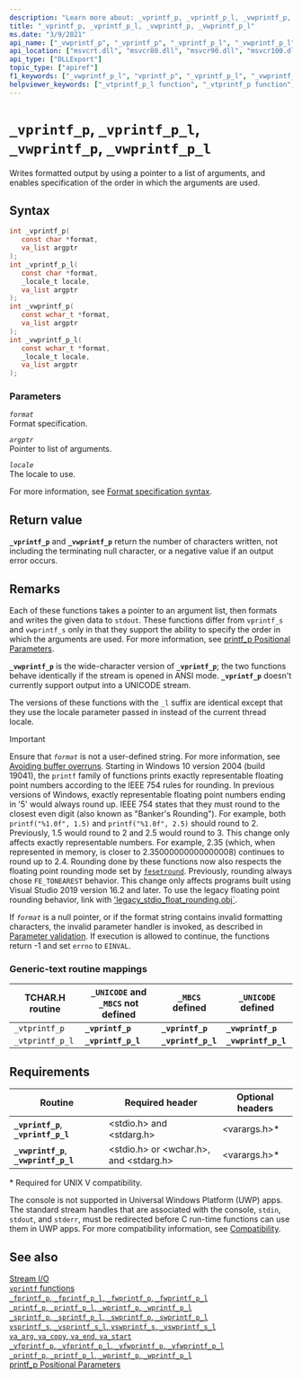 ```yaml
---
description: "Learn more about: _vprintf_p, _vprintf_p_l, _vwprintf_p, _vwprintf_p_l"
title: "_vprintf_p, _vprintf_p_l, _vwprintf_p, _vwprintf_p_l"
ms.date: "3/9/2021"
api_name: ["_vwprintf_p", "_vprintf_p", "_vprintf_p_l", "_vwprintf_p_l"]
api_location: ["msvcrt.dll", "msvcr80.dll", "msvcr90.dll", "msvcr100.dll", "msvcr100_clr0400.dll", "msvcr110.dll", "msvcr110_clr0400.dll", "msvcr120.dll", "msvcr120_clr0400.dll", "ucrtbase.dll"]
api_type: ["DLLExport"]
topic_type: ["apiref"]
f1_keywords: ["_vwprintf_p_l", "vprintf_p", "_vprintf_p_l", "_vwprintf_p", "vprintf_p_l", "vwprintf_p_l", "vwprintf_p", "vtprintf_p", "_vtprintf_p", "_vprintf_p"]
helpviewer_keywords: ["_vtprintf_p_l function", "_vtprintf_p function", "vtprintf_p function", "_vwprintf_p function", "_vwprintf_p_l function", "_vprintf_p function", "_vprintf_p_l function", "vprintf_p_l function", "vwprintf_p function", "vprintf_p function", "vtprintf_p_l function", "vwprintf_p_l function", "formatted text [C++]"]
---
```

# `_vprintf_p`, `_vprintf_p_l`, `_vwprintf_p`, `_vwprintf_p_l`

Writes formatted output by using a pointer to a list of arguments, and enables specification of the order in which the arguments are used.

## Syntax

```C
int _vprintf_p(
   const char *format,
   va_list argptr
);
int _vprintf_p_l(
   const char *format,
   _locale_t locale,
   va_list argptr
);
int _vwprintf_p(
   const wchar_t *format,
   va_list argptr
);
int _vwprintf_p_l(
   const wchar_t *format,
   _locale_t locale,
   va_list argptr
);
```

### Parameters

*`format`*\
Format specification.

*`argptr`*\
Pointer to list of arguments.

*`locale`*\
The locale to use.

For more information, see [Format specification syntax](../format-specification-syntax-printf-and-wprintf-functions.md).

## Return value

**`_vprintf_p`** and **`_vwprintf_p`** return the number of characters written, not including the terminating null character, or a negative value if an output error occurs.

## Remarks

Each of these functions takes a pointer to an argument list, then formats and writes the given data to `stdout`. These functions differ from `vprintf_s` and `vwprintf_s` only in that they support the ability to specify the order in which the arguments are used. For more information, see [printf_p Positional Parameters](../printf-p-positional-parameters.md).

**`_vwprintf_p`** is the wide-character version of **`_vprintf_p`**; the two functions behave identically if the stream is opened in ANSI mode. **`_vprintf_p`** doesn't currently support output into a UNICODE stream.

The versions of these functions with the `_l` suffix are identical except that they use the locale parameter passed in instead of the current thread locale.

> [!IMPORTANT]
> Ensure that *`format`* is not a user-defined string. For more information, see [Avoiding buffer overruns](/windows/win32/SecBP/avoiding-buffer-overruns).
> Starting in Windows 10 version 2004 (build 19041), the `printf` family of functions prints exactly representable floating point numbers according to the IEEE 754 rules for rounding. In previous versions of Windows, exactly representable floating point numbers ending in '5' would always round up. IEEE 754 states that they must round to the closest even digit (also known as "Banker's Rounding"). For example, both `printf("%1.0f", 1.5)` and `printf("%1.0f", 2.5)` should round to 2. Previously, 1.5 would round to 2 and 2.5 would round to 3. This change only affects exactly representable numbers. For example, 2.35 (which, when represented in memory, is closer to 2.35000000000000008) continues to round up to 2.4. Rounding done by these functions now also respects the floating point rounding mode set by [`fesetround`](fegetround-fesetround2.md). Previously, rounding always chose `FE_TONEAREST` behavior. This change only affects programs built using Visual Studio 2019 version 16.2 and later. To use the legacy floating point rounding behavior, link with ['legacy_stdio_float_rounding.obj`](../link-options.md).

If *`format`* is a null pointer, or if the format string contains invalid formatting characters, the invalid parameter handler is invoked, as described in [Parameter validation](../parameter-validation.md). If execution is allowed to continue, the functions return -1 and set `errno` to `EINVAL`.

### Generic-text routine mappings

|TCHAR.H routine|`_UNICODE` and `_MBCS` not defined|`_MBCS` defined|`_UNICODE` defined|
|---------------------|------------------------------------|--------------------|-----------------------|
|`_vtprintf_p`|**`_vprintf_p`**|**`_vprintf_p`**|**`_vwprintf_p`**|
|`_vtprintf_p_l`|**`_vprintf_p_l`**|**`_vprintf_p_l`**|**`_vwprintf_p_l`**|

## Requirements

|Routine|Required header|Optional headers|
|-------------|---------------------|----------------------|
|**`_vprintf_p`**, **`_vprintf_p_l`**|\<stdio.h> and \<stdarg.h>|\<varargs.h>*|
|**`_vwprintf_p`**, **`_vwprintf_p_l`**|\<stdio.h> or \<wchar.h>, and \<stdarg.h>|\<varargs.h>*|

\* Required for UNIX V compatibility.

The console is not supported in Universal Windows Platform (UWP) apps. The standard stream handles that are associated with the console, `stdin`, `stdout`, and `stderr`, must be redirected before C run-time functions can use them in UWP apps. For more compatibility information, see [Compatibility](../compatibility.md).

## See also

[Stream I/O](../stream-i-o.md)\
[`vprintf` functions](../vprintf-functions.md)\
[`_fprintf_p`, `_fprintf_p_l`, `_fwprintf_p`, `_fwprintf_p_l`](fprintf-p-fprintf-p-l-fwprintf-p-fwprintf-p-l.md)\
[`_printf_p`, `_printf_p_l`, `_wprintf_p`, `_wprintf_p_l`](printf-p-printf-p-l-wprintf-p-wprintf-p-l.md)\
[`_sprintf_p`, `_sprintf_p_l`, `_swprintf_p`, `_swprintf_p_l`](sprintf-p-sprintf-p-l-swprintf-p-swprintf-p-l.md)\
[`vsprintf_s`, `_vsprintf_s_l`, `vswprintf_s`, `_vswprintf_s_l`](vsprintf-s-vsprintf-s-l-vswprintf-s-vswprintf-s-l.md)\
[`va_arg`, `va_copy`, `va_end`, `va_start`](va-arg-va-copy-va-end-va-start.md)\
[`_vfprintf_p`, `_vfprintf_p_l`, `_vfwprintf_p`, `_vfwprintf_p_l`](vfprintf-p-vfprintf-p-l-vfwprintf-p-vfwprintf-p-l.md)\
[`_printf_p`, `_printf_p_l`, `_wprintf_p`, `_wprintf_p_l`](printf-p-printf-p-l-wprintf-p-wprintf-p-l.md)\
[printf_p Positional Parameters](../printf-p-positional-parameters.md)
